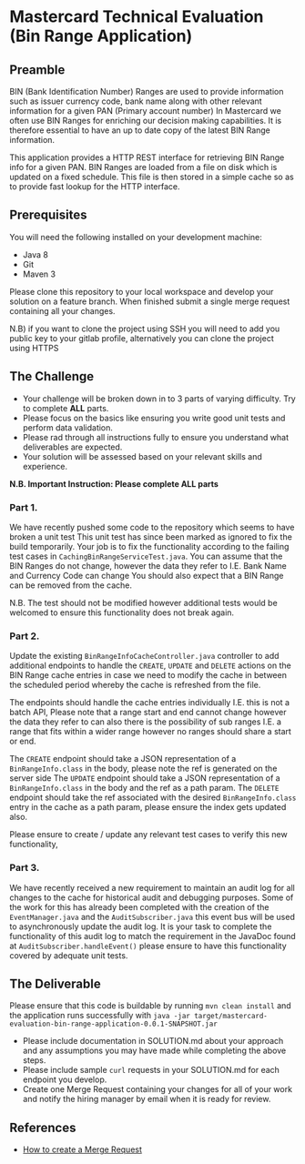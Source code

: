 # Mastercard Technical Evaluation (Bin Range Application)

## Preamble
BIN (Bank Identification Number) Ranges are used to provide information such as issuer currency code, 
bank name along with other relevant information for a given PAN (Primary account number)
In Mastercard we often use BIN Ranges for enriching our decision making capabilities. It is therefore essential to have an
up to date copy of the latest BIN Range information. 

This application provides a HTTP REST interface for retrieving BIN Range info for a given PAN. BIN Ranges are loaded from a 
file on disk which is updated on a fixed schedule. This file is then stored in a simple cache so as to provide fast lookup for the HTTP interface.

## Prerequisites
You will need the following installed on your development machine:

* Java 8
* Git
* Maven 3

Please clone this repository to your local workspace and develop your solution on a feature branch. 
When finished submit a single merge request containing all your changes.

N.B) if you want to clone the project using SSH you will need to add you public key to your gitlab profile,
alternatively you can clone the project using HTTPS 

## The Challenge
- Your challenge will be broken down in to 3 parts of varying difficulty. Try to complete **ALL** parts. 
- Please focus on the basics like ensuring you write good unit tests and perform data validation. 
- Please rad through all instructions fully to ensure you understand what deliverables are expected. 
- Your solution will be assessed based on your relevant skills and experience. 


**N.B. Important Instruction: Please complete ALL parts**


### Part 1.
We have recently pushed some code to the repository which seems to have broken a unit test
This unit test has since been marked as ignored to fix the build temporarily. Your job is to fix the functionality 
according to the failing test cases in `CachingBinRangeServiceTest.java`. 
You can assume that the BIN Ranges do not change, however the data they refer to I.E. Bank Name and Currency Code can change
You should also expect that a BIN Range can be removed from the cache.

N.B. The test should not be modified however additional tests would be welcomed to ensure this functionality does not break again.


### Part 2.
Update the existing `BinRangeInfoCacheController.java` controller to add additional endpoints to handle 
the `CREATE`, `UPDATE` and `DELETE` actions on the BIN Range cache entries in case we need to modify the cache in between 
the scheduled period whereby the cache is refreshed from the file. 

The endpoints should handle the cache entries individually I.E. this is not a batch API, 
Please note that a range start and end cannot change however the data they refer to can also there is the possibility of 
sub ranges I.E. a range that fits within a wider range however no ranges should share a start or end.

The `CREATE` endpoint should take a JSON representation of a `BinRangeInfo.class` in the body, please note the ref is generated on the server side
The `UPDATE` endpoint should take a JSON representation of a `BinRangeInfo.class` in the body and the ref as a path param.
The `DELETE` endpoint should take the ref associated with the desired `BinRangeInfo.class` entry in the cache as a path param, please ensure the index gets updated also.

Please ensure to create / update any relevant test cases to verify this new functionality,

### Part 3.
We have recently received a new requirement to maintain an audit log for all changes to the cache for 
historical audit and debugging purposes. Some of the work for this has already been completed with the creation of the `EventManager.java`
and the `AuditSubscriber.java` this event bus will be used to asynchronously update the audit log. 
It is your task to complete the functionality of this audit log to match the requirement in the JavaDoc found at `AuditSubscriber.handleEvent()`
please ensure to have this functionality covered by adequate unit tests.


## The Deliverable
Please ensure that this code is buildable by running `mvn clean install` and the application 
runs successfully with `java -jar target/mastercard-evaluation-bin-range-application-0.0.1-SNAPSHOT.jar`

* Please include documentation in SOLUTION.md about your approach and any assumptions you may have made while completing the above steps.
* Please include sample `curl` requests in your SOLUTION.md for each endpoint you develop.
* Create one Merge Request containing your changes for all of your work and notify the hiring manager by email when it is ready for review.

## References
* [How to create a Merge Request](https://docs.gitlab.com/ee/gitlab-basics/add-merge-request.html)

